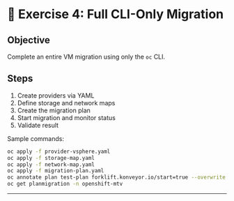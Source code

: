 # 🔸 Exercise 4: Full CLI-Only Migration

## Objective
Complete an entire VM migration using only the `oc` CLI.

## Steps

1. Create providers via YAML
2. Define storage and network maps
3. Create the migration plan
4. Start migration and monitor status
5. Validate result

Sample commands:

```bash
oc apply -f provider-vsphere.yaml
oc apply -f storage-map.yaml
oc apply -f network-map.yaml
oc apply -f migration-plan.yaml
oc annotate plan test-plan forklift.konveyor.io/start=true --overwrite
oc get planmigration -n openshift-mtv
```

---
